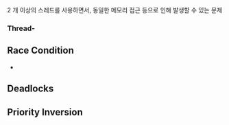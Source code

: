 2 개 이상의 스레드를 사용하면서, 동일한 메모리 접근 등으로 인해 발생할 수 있는 문제
### Thread-
## Race Condition
- 
## Deadlocks
## Priority Inversion
